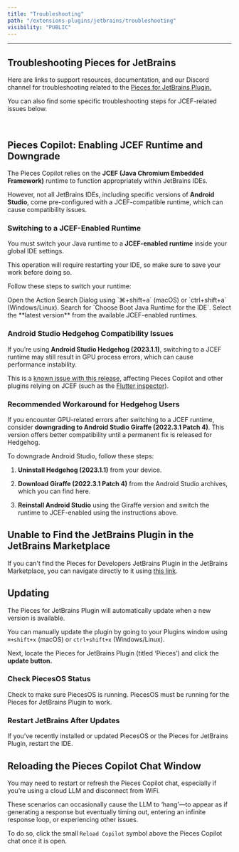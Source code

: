 ```yaml
---
title: "Troubleshooting"
path: "/extensions-plugins/jetbrains/troubleshooting"
visibility: "PUBLIC"
---
```

***

## Troubleshooting Pieces for JetBrains

Here are links to support resources, documentation, and our Discord channel for troubleshooting related to the <a target="_blank" href="https://plugins.jetbrains.com/plugin/17328-pieces">Pieces for JetBrains Plugin.</a>

You can also find some specific troubleshooting steps for JCEF-related issues below.

<on-device-storage />

[​](https://docs.pieces.app/extensions-plugins/jetbrains#troubleshooting)

## Pieces Copilot: Enabling JCEF Runtime and Downgrade[​](https://docs.pieces.app/extensions-plugins/jetbrains#pieces-copilot-enabling-jcef-runtime-and-downgrade)

The Pieces Copilot relies on the **JCEF (Java Chromium Embedded Framework)** runtime to function appropriately within JetBrains IDEs.

However, not all JetBrains IDEs, including specific versions of **Android Studio**, come pre-configured with a JCEF-compatible runtime, which can cause compatibility issues.

### Switching to a JCEF-Enabled Runtime

You must switch your Java runtime to a **JCEF-enabled runtime** inside your global IDE settings.

<Callout type="alert">
  This operation will require restarting your IDE, so make sure to save your work before doing so.
</Callout>

Follow these steps to switch your runtime:

<Steps>
  <Step title="Open Action Search">
    Open the Action Search Dialog using `⌘+shift+a` (macOS) or `ctrl+shift+a` (Windows/Linux).
  </Step>

  <Step title="Search for Boot Runtime">
    Search for `Choose Boot Java Runtime for the IDE`.
  </Step>

  <Step title="Choose the Latest JCEF Runtime">
    Select the **latest version** from the available JCEF-enabled runtimes.
  </Step>

  <Step title="Restart IDE" />
</Steps>

### Android Studio Hedgehog Compatibility Issues

If you’re using **Android Studio Hedgehog (2023.1.1)**, switching to a JCEF runtime may still result in GPU process errors, which can cause performance instability.

This is a <a target="_blank" href="https://github.com/gitbito/bitoai/issues/174">known issue with this release,</a> affecting Pieces Copilot and other plugins relying on JCEF (such as the <a target="_blank" href="https://github.com/flutter/flutter-intellij/issues/7119">Flutter inspector</a>).

### Recommended Workaround for Hedgehog Users

If you encounter GPU-related errors after switching to a JCEF runtime, consider **downgrading to Android Studio Giraffe (2022.3.1 Patch 4)**. This version offers better compatibility until a permanent fix is released for Hedgehog.

To downgrade Android Studio, follow these steps:

1. **Uninstall Hedgehog (2023.1.1)** from your device.

2. **Download Giraffe (2022.3.1 Patch 4)** from the Android Studio archives, which you can find here.

3. **Reinstall Android Studio** using the Giraffe version and switch the runtime to JCEF-enabled using the instructions above.

## Unable to Find the JetBrains Plugin in the JetBrains Marketplace[​](https://docs.pieces.app/extensions-plugins/jetbrains#i-cant-find-the-pieces-jetbrains-plugin-in-the-jetbrains-marketplace)

If you can't find the Pieces for Developers JetBrains Plugin in the JetBrains Marketplace, you can navigate directly to it using <a target="_blank" href="https://plugins.jetbrains.com/plugin/17328-pieces--save-search-share--reuse-code-snippets">this link</a>.

## Updating[​](https://docs.pieces.app/extensions-plugins/jetbrains#updating)

The Pieces for JetBrains Plugin will automatically update when a new version is available.

You can manually update the plugin by going to your Plugins window using `⌘+shift+x` (macOS) or `ctrl+shift+x` (Windows/Linux).

Next, locate the Pieces for JetBrains Plugin (titled ‘Pieces’) and click the **update button.**

### Check PiecesOS Status

Check to make sure PiecesOS is running. PiecesOS must be running for the Pieces for JetBrains Plugin to work.

### Restart JetBrains After Updates

If you’ve recently installed or updated PiecesOS or the Pieces for JetBrains Plugin, restart the IDE.

## Reloading the Pieces Copilot Chat Window

You may need to restart or refresh the Pieces Copilot chat, especially if you’re using a cloud LLM and disconnect from WiFi.

These scenarios can occasionally cause the LLM to ‘hang’—to appear as if generating a response but eventually timing out, entering an infinite response loop, or experiencing other issues.

To do so, click the small `Reload Copilot` symbol above the Pieces Copilot chat once it is open.

<Image src="https://storage.googleapis.com/hashnode_product_documentation_assets/jetbrains_plugin_assets/jetbrains_plugin_assets/troubleshooting/reload_copilot.png" alt="" align="center" fullwidth="true" />
